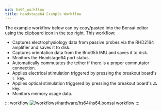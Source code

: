 ```yaml
---
uid: hs64_workflow
title: Headstage64 Example Workflow
---
```


The example workflow below can by copy/pasted into the Bonsai editor using the clipboard icon in the top right. This workflow:
- Captures electrophysiology data from passive probes via the RHD2164 amplifier and saves it to disk.
- Captures orientation data from the Bno055 IMU and saves it to disk.
- Monitors the Headstage64 port status.
- Automatically commutates the tether if there is a proper commutator connection. 
- Applies electrical stimulation triggered by pressing the breakout board's ☾ key.
- Applies optical stimulation triggered by pressing the breakout board's △ key.
- Monitors memory usage data.

::: workflow
![/workflows/hardware/hs64/hs64.bonsai workflow](../../../workflows/hardware/hs64/hs64.bonsai)
:::
